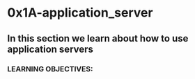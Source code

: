 # 0x1A-application_server
## In this section we learn about how to use application servers
### LEARNING OBJECTIVES:

